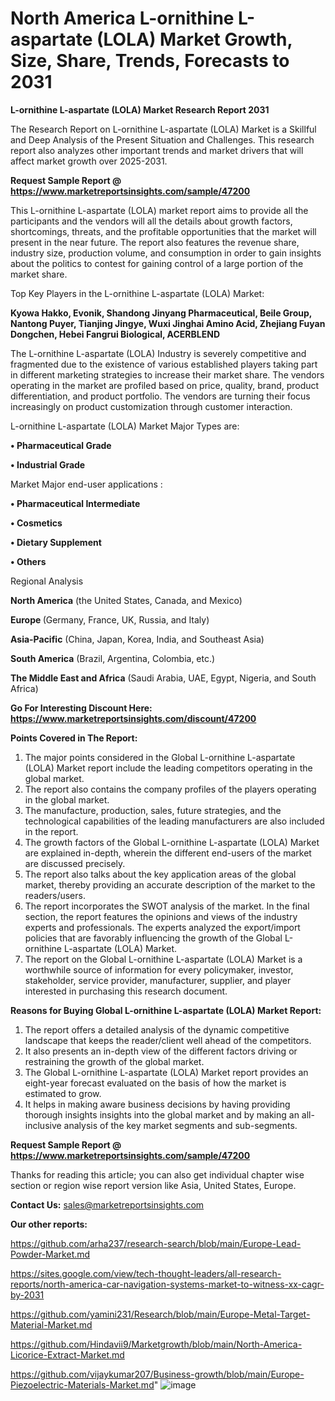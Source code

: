 # North America L-ornithine L-aspartate (LOLA) Market Growth, Size, Share, Trends, Forecasts to 2031

<strong>L-ornithine L-aspartate (LOLA) Market Research Report 2031</strong>

The Research Report on L-ornithine L-aspartate (LOLA) Market is a Skillful and Deep Analysis of the Present Situation and Challenges. This research report also analyzes other important trends and market drivers that will affect market growth over 2025-2031.

<strong>Request Sample Report @ <a href=https://www.marketreportsinsights.com/sample/47200>https://www.marketreportsinsights.com/sample/47200</a></strong>

This L-ornithine L-aspartate (LOLA) market report aims to provide all the participants and the vendors will all the details about growth factors, shortcomings, threats, and the profitable opportunities that the market will present in the near future. The report also features the revenue share, industry size, production volume, and consumption in order to gain insights about the politics to contest for gaining control of a large portion of the market share.

Top Key Players in the L-ornithine L-aspartate (LOLA) Market:

<strong>Kyowa Hakko, Evonik, Shandong Jinyang Pharmaceutical, Beile Group, Nantong Puyer, Tianjing Jingye, Wuxi Jinghai Amino Acid, Zhejiang Fuyan Dongchen, Hebei Fangrui Biological, ACERBLEND</strong>

The L-ornithine L-aspartate (LOLA) Industry is severely competitive and fragmented due to the existence of various established players taking part in different marketing strategies to increase their market share. The vendors operating in the market are profiled based on price, quality, brand, product differentiation, and product portfolio. The vendors are turning their focus increasingly on product customization through customer interaction.

L-ornithine L-aspartate (LOLA) Market Major Types are:

<strong>•  Pharmaceutical Grade

•  Industrial Grade</strong>

Market Major end-user applications :

<strong>•  Pharmaceutical Intermediate

•  Cosmetics

•  Dietary Supplement

•  Others</strong>

Regional Analysis

</u><strong><b>North America</b></strong> (the United States, Canada, and Mexico)

<strong><b>Europe </b></strong>(Germany, France, UK, Russia, and Italy)

<strong><b>Asia-Pacific</b></strong> (China, Japan, Korea, India, and Southeast Asia)

<strong><b>South America</b></strong> (Brazil, Argentina, Colombia, etc.)

<strong><b>The Middle East and Africa</b></strong> (Saudi Arabia, UAE, Egypt, Nigeria, and South Africa)

<strong>Go For Interesting Discount Here: <a href=https://www.marketreportsinsights.com/discount/47200>https://www.marketreportsinsights.com/discount/47200</a></strong>

<strong>Points Covered in The Report:</strong>
<ol>
  <li>The major points considered in the Global L-ornithine L-aspartate (LOLA) Market report include the leading competitors operating in the global market.</li>
  <li>The report also contains the company profiles of the players operating in the global market.</li>
  <li>The manufacture, production, sales, future strategies, and the technological capabilities of the leading manufacturers are also included in the report.</li>
  <li>The growth factors of the Global L-ornithine L-aspartate (LOLA) Market are explained in-depth, wherein the different end-users of the market are discussed precisely.</li>
  <li>The report also talks about the key application areas of the global market, thereby providing an accurate description of the market to the readers/users.</li>
  <li>The report incorporates the SWOT analysis of the market. In the final section, the report features the opinions and views of the industry experts and professionals. The experts analyzed the export/import policies that are favorably influencing the growth of the Global L-ornithine L-aspartate (LOLA) Market.</li>
  <li>The report on the Global L-ornithine L-aspartate (LOLA) Market is a worthwhile source of information for every policymaker, investor, stakeholder, service provider, manufacturer, supplier, and player interested in purchasing this research document.</li>
</ol>
<strong>Reasons for Buying Global L-ornithine L-aspartate (LOLA) Market Report:</strong>

<ol>
  <li>The report offers a detailed analysis of the dynamic competitive landscape that keeps the reader/client well ahead of the competitors.</li>
  <li>It also presents an in-depth view of the different factors driving or restraining the growth of the global market.</li>
  <li>The Global L-ornithine L-aspartate (LOLA) Market report provides an eight-year forecast evaluated on the basis of how the market is estimated to grow.</li>
  <li>It helps in making aware business decisions by having providing thorough insights insights into the global market and by making an all-inclusive analysis of the key market segments and sub-segments.</li>
</ol>
<strong>Request Sample Report @ <a href=https://www.marketreportsinsights.com/sample/47200>https://www.marketreportsinsights.com/sample/47200</a></strong>


Thanks for reading this article; you can also get individual chapter wise section or region wise report version like Asia, United States, Europe.

<strong>Contact Us:</strong>
sales@marketreportsinsights.com

<strong>Our other reports:</strong>

<a href=https://github.com/arha237/research-search/blob/main/Europe-Lead-Powder-Market.md>https://github.com/arha237/research-search/blob/main/Europe-Lead-Powder-Market.md</a>

<a href=https://sites.google.com/view/tech-thought-leaders/all-research-reports/north-america-car-navigation-systems-market-to-witness-xx-cagr-by-2031>https://sites.google.com/view/tech-thought-leaders/all-research-reports/north-america-car-navigation-systems-market-to-witness-xx-cagr-by-2031</a>

<a href=https://github.com/yamini231/Research/blob/main/Europe-Metal-Target-Material-Market.md>https://github.com/yamini231/Research/blob/main/Europe-Metal-Target-Material-Market.md</a>

<a href=https://github.com/Hindavii9/Marketgrowth/blob/main/North-America-Licorice-Extract-Market.md>https://github.com/Hindavii9/Marketgrowth/blob/main/North-America-Licorice-Extract-Market.md</a>

<a href=https://github.com/vijaykumar207/Business-growth/blob/main/Europe-Piezoelectric-Materials-Market.md>https://github.com/vijaykumar207/Business-growth/blob/main/Europe-Piezoelectric-Materials-Market.md</a>"
![image](https://github.com/user-attachments/assets/9978f53a-3858-4925-81d8-4286a05b5399)
